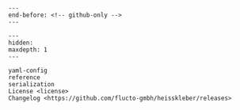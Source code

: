 ```{include} ../README.md
---
end-before: <!-- github-only -->
---
```

[license]: license
[serializing]: packer_and_unpacker

```{toctree}
---
hidden:
maxdepth: 1
---

yaml-config
reference
serialization
License <license>
Changelog <https://github.com/flucto-gmbh/heisskleber/releases>
```
